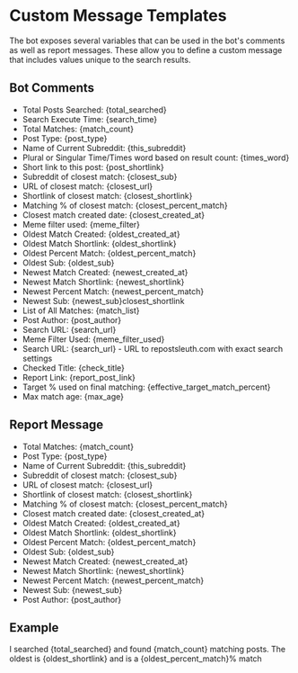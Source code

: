# Custom Message Templates


The bot exposes several variables that can be used in the bot's comments as well as report messages.  These allow you to define a custom message that includes values unique to the search results. 

## Bot Comments

  * Total Posts Searched: {total_searched}
  * Search Execute Time: {search_time}
  * Total Matches: {match_count}
  * Post Type: {post_type} 
  * Name of Current Subreddit: {this_subreddit}
  * Plural or Singular Time/Times word based on result count: {times_word}
  * Short link to this post: {post_shortlink}
  * Subreddit of closest match: {closest_sub}
  * URL of closest match: {closest_url}
  * Shortlink of closest match: {closest_shortlink}
  * Matching % of closest match: {closest_percent_match}
  * Closest match created date: {closest_created_at}
  * Meme filter used: {meme_filter}  
  * Oldest Match Created: {oldest_created_at}
  * Oldest Match Shortlink: {oldest_shortlink}
  * Oldest Percent Match: {oldest_percent_match}
  * Oldest Sub: {oldest_sub}
  * Newest Match Created: {newest_created_at}
  * Newest Match Shortlink: {newest_shortlink}
  * Newest Percent Match: {newest_percent_match}
  * Newest Sub: {newest_sub}closest_shortlink
  * List of All Matches: {match_list}
  * Post Author: {post_author}
  * Search URL: {search_url}
  * Meme Filter Used: {meme_filter_used}
  * Search URL: {search_url} - URL to repostsleuth.com with exact search settings
  * Checked Title: {check_title}
  * Report Link: {report_post_link}
  * Target % used on final matching: {effective_target_match_percent}
  * Max match age: {max_age}

## Report Message

  * Total Matches: {match_count}
  * Post Type: {post_type} 
  * Name of Current Subreddit: {this_subreddit}
  * Subreddit of closest match: {closest_sub}
  * URL of closest match: {closest_url}
  * Shortlink of closest match: {closest_shortlink}
  * Matching % of closest match: {closest_percent_match}
  * Closest match created date: {closest_created_at}
  * Oldest Match Created: {oldest_created_at}
  * Oldest Match Shortlink: {oldest_shortlink}
  * Oldest Percent Match: {oldest_percent_match}
  * Oldest Sub: {oldest_sub}
  * Newest Match Created: {newest_created_at}
  * Newest Match Shortlink: {newest_shortlink}
  * Newest Percent Match: {newest_percent_match}
  * Newest Sub: {newest_sub}
  * Post Author: {post_author}
  
## Example

I searched {total_searched} and found {match_count} matching posts. The oldest is {oldest_shortlink} and is a {oldest_percent_match}% match

